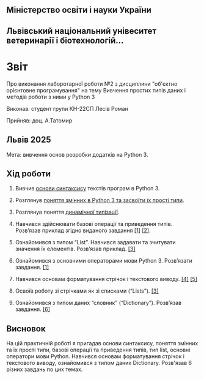 ## Міністерство освіти і науки України

## Львівський національний унівеситет ветеринарії і біотехнологій...

# Звіт
Про виконання лаборотарної роботи №2 з дисциплини "об'єктно орієнтовне програмування" на тему Вивчення простих типів даних і методів роботи з ними у Python 3

Виконав: студент групи КН-22СП Лесів Роман

Прийняв: доц. А.Татомир

## Львів 2025

Мета: вивчення основ розробки додатків на Python 3.

## Хід роботи

1. Вивчив [основи синтаксису](https://foxminded.ua/python-syntaksys/) текстів програм в Python 3.

2. Розглянув [поняття змінних в Python 3 та засвоїти їх прості типи](https://foxminded.ua/typy-danykh-python/).

3. Розглянув поняття [динамічної типізації](https://foxminded.ua/typizatsiia-python/).

4. Навчився здійснювати базові операції та приведення типів. Розв’язав
приклад згідно виданого завдання
[[1]](lesiv-roman/lab2/basic-operators.py)
[[2]](lesiv-roman/lab2/variables-and-types.py).

5. Ознайомився з типом “List”. Навчився задавати та зчитувати значення
їх елементів. Розв’язав приклад.
[[3]](lesiv-roman/lab2/lists.py)

6. Ознайомився з основними операторами мови Python 3. Розв’язати
завдання.
[[1]](lesiv-roman/lab2/basic-operators.py)
7. Навчився основам форматування стрічок і текстового виводу.
[[4]](lesiv-roman/lab2/string-formatting.py)
[[5]](lesiv-roman/lab2/basic-string-operations.py)
8. Освоїв роботу зі стрічками як зі списками (“Lists”).
[[3]](lesiv-roman/lab2/lists.py)
9. Ознайомився з типом даних “словник” (“Dictionary”). Розв’язав
завдання.
[[6]](lesiv-roman/lab2/dictionaries.py)
## Висновок
На цій практичній роботі я пригадав основи синтаксису, поняття змінних та їх прості типи, базові операції та приведення типів, тип list, основні оператори мови Python. Навчився основам форматування стрічок і текстового виводу, ознайомився з типом даних Dictionary. Розв'язав  6 різних завдань по цих темах.
